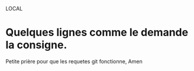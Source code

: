 LOCAL
# Quelques lignes comme le demande la consigne.
Petite prière pour que les requetes git fonctionne,
Amen

